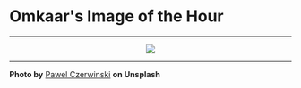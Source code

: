 # Omkaar's Image of the Hour

---

<div align="center">

<a href="https://unsplash.com/photos/abstract-geometric-shapes-form-a-minimalist-pattern--6GvTDpkkPU">
  <img src="https://images.unsplash.com/photo-1751738567808-6affa516fedc?crop=entropy&cs=tinysrgb&fit=max&fm=jpg&ixid=M3w3NjA2Nzh8MHwxfHJhbmRvbXx8fHx8fHx8fDE3NTQ0NjAwMDB8&ixlib=rb-4.1.0&q=80&w=1080" style="max-width:100%; height:auto;">
</a>



</div>

---

**Photo by** [Pawel Czerwinski](https://unsplash.com/@pawel_czerwinski) **on Unsplash**
